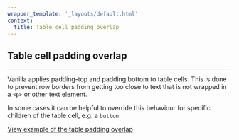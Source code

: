 ```yaml
---
wrapper_template: '_layouts/default.html'
context:
  title: Table cell padding overlap
---
```


## Table cell padding overlap

<hr>

Vanilla applies padding-top and padding bottom to table cells. This is done to prevent row borders from getting too close to text that is not wrapped in a `<p>` or other text element.

In some cases it can be helpful to override this behaviour for specific children of the table cell, e.g. a `button`:

<a href="/examples/utilities/table-cell-padding-overlap/" class="js-example">
View example of the table padding overlap
</a>
